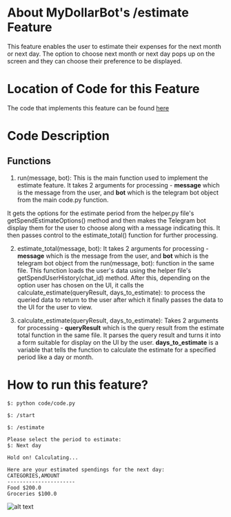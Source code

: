 # About MyDollarBot's /estimate Feature
This feature enables the user to estimate their expenses for the next month or next day. The option to choose next month or next day pops up on the screen and they can choose their preference to be displayed.

# Location of Code for this Feature
The code that implements this feature can be found [here](https://github.com/sak007/MyDollarBot-BOTGo/blob/estimate-feature/code/estimate.py)

# Code Description
## Functions

1. run(message, bot):
This is the main function used to implement the estimate feature. It takes 2 arguments for processing - **message** which is the message from the user, and **bot** which is the telegram bot object from the main code.py function. 

It gets the options for the estimate period from the helper.py file's getSpendEstimateOptions() method and then makes the Telegram bot display them for the user to choose along with a message indicating this. It then passes control to the estimate_total() function for further processing.

2. estimate_total(message, bot):
It takes 2 arguments for processing - **message** which is the message from the user, and **bot** which is the telegram bot object from the  run(message, bot): function in the same file. This function loads the user's data using the helper file's getSpendUserHistory(chat_id) method. After this, depending on the option user has chosen on the UI, it calls the  calculate_estimate(queryResult, days_to_estimate): to process the queried data to return to the user after which it finally passes the data to the UI for the user to view.

3. calculate_estimate(queryResult, days_to_estimate):
Takes 2 arguments for processing - **queryResult** which is the query result from the estimate total function in the same file. It parses the query result and turns it into a form suitable for display on the UI by the user. **days_to_estimate** is a variable that tells the function to calculate the estimate for a specified period like a day or month.

# How to run this feature?

```
$: python code/code.py

$: /start

$: /estimate

Please select the period to estimate:
$: Next day

Hold on! Calculating...

Here are your estimated spendings for the next day:
CATEGORIES,AMOUNT 
----------------------
Food $200.0
Groceries $100.0
```

![alt text](https://github.com/sak007/MyDollarBot-BOTGo/blob/estimate-feature/docs/estimate.png)


